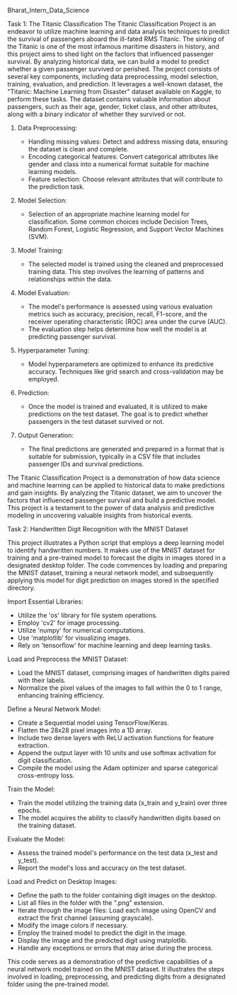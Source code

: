 Bharat_Intern_Data_Science

Task 1: The Titanic Classification
The Titanic Classification Project is an endeavor to utilize machine learning and data analysis techniques to predict the survival of passengers aboard the ill-fated RMS Titanic. The sinking of the Titanic is one of the most infamous maritime disasters in history, and this project aims to shed light on the factors that influenced passenger survival. By analyzing historical data, we can build a model to predict whether a given passenger survived or perished.
The project consists of several key components, including data preprocessing, model selection, training, evaluation, and prediction. It leverages a well-known dataset, the "Titanic: Machine Learning from Disaster" dataset available on Kaggle, to perform these tasks. The dataset contains valuable information about passengers, such as their age, gender, ticket class, and other attributes, along with a binary indicator of whether they survived or not.

1. Data Preprocessing:
   - Handling missing values: Detect and address missing data, ensuring the dataset is clean and complete.
   - Encoding categorical features: Convert categorical attributes like gender and class into a numerical format suitable for machine learning models.
   - Feature selection: Choose relevant attributes that will contribute to the prediction task.

2. Model Selection:
   - Selection of an appropriate machine learning model for classification. Some common choices include Decision Trees, Random Forest, Logistic Regression, and Support Vector Machines (SVM).

3. Model Training:
   - The selected model is trained using the cleaned and preprocessed training data. This step involves the learning of patterns and relationships within the data.

4. Model Evaluation:
   - The model's performance is assessed using various evaluation metrics such as accuracy, precision, recall, F1-score, and the receiver operating characteristic (ROC) area under the curve (AUC).
   - The evaluation step helps determine how well the model is at predicting passenger survival.

5. Hyperparameter Tuning:
   - Model hyperparameters are optimized to enhance its predictive accuracy. Techniques like grid search and cross-validation may be employed.

6. Prediction:
   - Once the model is trained and evaluated, it is utilized to make predictions on the test dataset. The goal is to predict whether passengers in the test dataset survived or not.

7. Output Generation:
   - The final predictions are generated and prepared in a format that is suitable for submission, typically in a CSV file that includes passenger IDs and survival predictions.

The Titanic Classification Project is a demonstration of how data science and machine learning can be applied to historical data to make predictions and gain insights. By analyzing the Titanic dataset, we aim to uncover the factors that influenced passenger survival and build a predictive model. This project is a testament to the power of data analysis and predictive modeling in uncovering valuable insights from historical events.



Task 2: Handwritten Digit Recognition with the MNIST Dataset

This project illustrates a Python script that employs a deep learning model to identify handwritten numbers. It makes use of the MNIST dataset for training and a pre-trained model to forecast the digits in images stored in a designated desktop folder. The code commences by loading and preparing the MNIST dataset, training a neural network model, and subsequently applying this model for digit prediction on images stored in the specified directory.

Import Essential Libraries:

- Utilize the 'os' library for file system operations.
- Employ 'cv2' for image processing.
- Utilize 'numpy' for numerical computations.
- Use 'matplotlib' for visualizing images.
- Rely on 'tensorflow' for machine learning and deep learning tasks.

Load and Preprocess the MNIST Dataset:

- Load the MNIST dataset, comprising images of handwritten digits paired with their labels.
- Normalize the pixel values of the images to fall within the 0 to 1 range, enhancing training efficiency.

Define a Neural Network Model:

- Create a Sequential model using TensorFlow/Keras.
- Flatten the 28x28 pixel images into a 1D array.
- Include two dense layers with ReLU activation functions for feature extraction.
- Append the output layer with 10 units and use softmax activation for digit classification.
- Compile the model using the Adam optimizer and sparse categorical cross-entropy loss.

Train the Model:

- Train the model utilizing the training data (x_train and y_train) over three epochs.
- The model acquires the ability to classify handwritten digits based on the training dataset.

Evaluate the Model:

- Assess the trained model's performance on the test data (x_test and y_test).
- Report the model's loss and accuracy on the test dataset.

Load and Predict on Desktop Images:

- Define the path to the folder containing digit images on the desktop.
- List all files in the folder with the ".png" extension.
- Iterate through the image files: Load each image using OpenCV and extract the first channel (assuming grayscale).
- Modify the image colors if necessary.
- Employ the trained model to predict the digit in the image.
- Display the image and the predicted digit using matplotlib.
- Handle any exceptions or errors that may arise during the process.

This code serves as a demonstration of the predictive capabilities of a neural network model trained on the MNIST dataset. It illustrates the steps involved in loading, preprocessing, and predicting digits from a designated folder using the pre-trained model.
